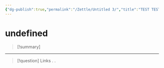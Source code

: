 ```yaml
---
{"dg-publish":true,"permalink":"/Zettle/Untitled 3/","title":"TEST TEST","tags":["ZeType/Idea",""],"created":"2023-08-26T21:20:58.418-05:00","updated":"2023-09-09T18:22:02.770-05:00"}
---
```



#  undefined

> [!summary] 
> 

- - - 
> [!question] Links
> .
> .


